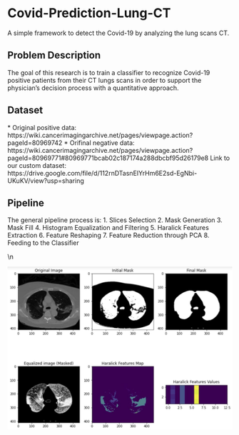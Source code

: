 # Covid-Prediction-Lung-CT
A simple framework to detect the Covid-19 by analyzing the lung scans CT.

<h2>Problem Description</h2>
The goal of this research is to train a classifier to recognize Covid-19 positive patients from their CT lungs scans in order to support the physician’s decision process with a quantitative approach.

<h2>Dataset</h2>
* Original positive data: https://wiki.cancerimagingarchive.net/pages/viewpage.action?pageId=80969742
* Orifinal negative data: https://wiki.cancerimagingarchive.net/pages/viewpage.action?pageId=80969771#80969771bcab02c187174a288dbcbf95d26179e8 
Link to our custom dataset: https://drive.google.com/file/d/112rnDTasnEIYrHm6E2sd-EgNbi-UKuKV/view?usp=sharing

<h2>Pipeline</h2>
The general pipeline process is:
1. Slices Selection 
2. Mask Generation
3. Mask Fill
4. Histogram Equalization and Filtering
5. Haralick Features Extraction
6. Feature Reshaping
7. Feature Reduction through PCA
8. Feeding to the Classifier

\n

![Pipeline image](https://github.com/MattiaRigi97/Covid-Prediction-Lung-CT/blob/main/images/pipeline.jpg?raw=true)

